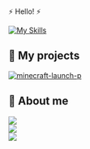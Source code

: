 ⚡ Hello! ⚡

[![My Skills](https://skillicons.dev/icons?i=cs,dotnet,c,cpp,java,python)](https://skillicons.dev)

## 🎲 My projects
[![minecraft-launch-p](https://github-readme-stats.vercel.app/api/pin/?username=Blessing-Studio&repo=minecraft-launch-p&theme=tokyonight)](https://github.com/Blessing-Studio/minecraft-launch-p)

## 👀 About me

![](https://github-readme-stats.vercel.app/api?username=JustRainy&theme=react&hide_border=false&include_all_commits=true&count_private=true)<br/>
![](https://github-readme-streak-stats.herokuapp.com/?user=JustRainy&theme=react&hide_border=false)<br/>
![](https://github-readme-stats.vercel.app/api/top-langs/?username=JustRainy&theme=react&hide_border=false&include_all_commits=true&count_private=true&layout=compact)
